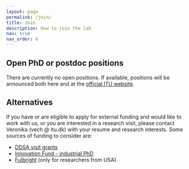 ```yaml
---
layout: page
permalink: /join/
title: Join
description: How to join the lab
nav: true
nav_order: 6
---
```


## Open PhD or postdoc positions

There are currently no open positions. If available, positions will be announced both here and at the [official ITU website](https://en.itu.dk/About-ITU/Vacancies).

## Alternatives

If you have or are eligible to apply for external funding and would like to work with us, or you are interested in a research visit, please contact Veronika (vech @ itu.dk) with your resume and research interests. Some sources of funding to consider are:

* [DDSA visit grants](https://ddsa.dk/visitgrants/)
* [Innovation Fund - industrial PhD](https://innovationsfonden.dk/en/p/industrial-researcher/industrial-phd-all-areas-private)
* [Fulbright](https://fulbrightcenter.dk/) (only for researchers from USA)
